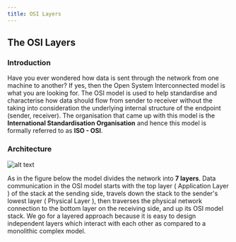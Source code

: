 ```yaml
---
title: OSI Layers 
---
```

## The OSI Layers

### Introduction
Have you ever wondered how data is sent through the network from one machine to another? If yes, then the Open System Interconnected model is what you are looking for. 
The OSI model is used to help standardise and characterise how data should flow from sender to receiver without the taking into consideration the underlying internal structure of the endpoint (sender, receiver).
The organisation that came up with this model is the **International Standardisation Organisation** and hence this model is formally referred to as **ISO - OSI**.

### Architecture 
![alt text](https://user-images.githubusercontent.com/16820612/33828192-2773b920-de91-11e7-8804-08dbfaf0143a.jpg)

As in the figure below the model divides the network into **7 layers**. Data communication in the OSI model starts with the top layer ( Application Layer ) of the stack at the sending side, travels down the stack to the sender's lowest layer ( Physical Layer ), then traverses the physical network connection to the bottom layer on the receiving side, and up its OSI model stack. We go for a layered approach because it is easy to design independent layers which interact with each other as compared to a monolithic complex model.



